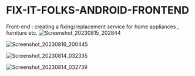 # FIX-IT-FOLKS-ANDROID-FRONTEND
Front-end : creating a fixing/replacement service for home appliances , furniture etc.
![Screenshot_20230815_202844](https://github.com/rac101ran/FIX-IT-FOLKS-ANDROID-FRONTEND-/assets/59615161/e06be92c-c34d-4a09-b807-dc576be9e18e)

![Screenshot_20230816_200445](https://github.com/rac101ran/FIX-IT-FOLKS-ANDROID-FRONTEND/assets/59615161/ba3bffa3-4e73-45c6-b821-ecafb29120ae)


![Screenshot_20230814_032335](https://github.com/rac101ran/FixItFolks/assets/59615161/0dbed18c-7bfa-4d53-a2c0-d286235914df)

![Screenshot_20230814_032739](https://github.com/rac101ran/FixItFolks/assets/59615161/e7a883bc-1b22-46b1-944e-2ae9750c5770)
